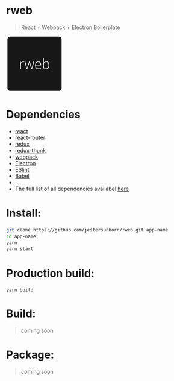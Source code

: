 # rweb
> React + Webpack + Electron Boilerplate

<img src="./assets/icons/png/1024x1024.png" alt="logo text" width="150">

# Dependencies
* [react](https://reactjs.org)
* [react-router](https://github.com/ReactTraining/react-router)
* [redux](https://redux.js.org/docs/introduction/)
* [redux-thunk](https://github.com/gaearon/redux-thunk)
* [webpack](https://github.com/webpack/webpack)
* [Electron](https://electronjs.org/)
* [ESlint](https://eslint.org/)
* [Babel](https://babeljs.io/)
* ...
* The full list of all dependencies availabel [here](https://github.com/jestersunborn/rweb/blob/master/package.json)

# Install:
```bash
git clone https://github.com/jestersunborn/rweb.git app-name
cd app-name
yarn
yarn start
```

# Production build:
```
yarn build
```

# Build:
> coming soon

# Package:
> coming soon
